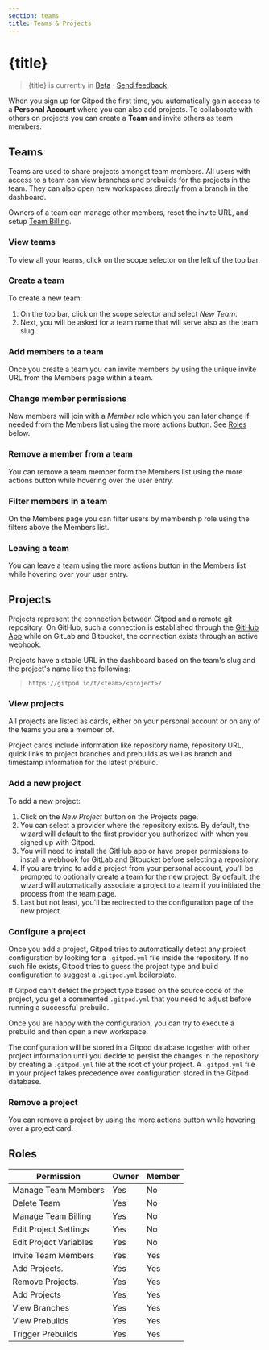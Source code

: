 ```yaml
---
section: teams
title: Teams & Projects
---
```


<script context="module">
  export const prerender = true;
</script>

# {title}

> {title} is currently in [Beta](/docs/references/gitpod-releases) · [Send feedback](https://github.com/gitpod-io/gitpod/issues/5095).

When you sign up for Gitpod the first time, you automatically gain access to a **Personal Account** where you can also add projects.
To collaborate with others on projects you can create a **Team** and invite others as team members.

## Teams

Teams are used to share projects amongst team members. All users with access to a team can view branches and prebuilds for the projects in the team. They can also open new workspaces directly from a branch in the dashboard.

Owners of a team can manage other members, reset the invite URL, and setup [Team Billing](/docs/team-billing).

### View teams

To view all your teams, click on the scope selector on the left of the top bar.

### Create a team

To create a new team:

1. On the top bar, click on the scope selector and select _New Team_.
2. Next, you will be asked for a team name that will serve also as the team slug.

### Add members to a team

Once you create a team you can invite members by using the unique invite URL from the Members page within a team.

### Change member permissions

New members will join with a _Member_ role which you can later change if needed from the Members list using the more actions button. See [Roles](#roles) below.

### Remove a member from a team

You can remove a team member form the Members list using the more actions button while hovering over the user entry.

### Filter members in a team

On the Members page you can filter users by membership role using the filters above the Members list.

### Leaving a team

You can leave a team using the more actions button in the Members list while hovering over your user entry.

## Projects

Projects represent the connection between Gitpod and a remote git repository.
On GitHub, such a connection is established through the [GitHub App](https://github.com/marketplace/gitpod-io) while on GitLab and Bitbucket, the connection exists through an active webhook.

Projects have a stable URL in the dashboard based on the team's slug and the project's name like the following:

> `https://gitpod.io/t/<team>/<project>/`

### View projects

All projects are listed as cards, either on your personal account or on any of the teams you are a member of.

Project cards include information like repository name, repository URL, quick links to project branches and prebuilds as well as branch and timestamp information for the latest prebuild.

### Add a new project

To add a new project:

1. Click on the _New Project_ button on the Projects page.
2. You can select a provider where the repository exists. By default, the wizard will default to the first provider you authorized with when you signed up with Gitpod.
3. You will need to install the GitHub app or have proper permissions to install a webhook for GitLab and Bitbucket before selecting a repository.
4. If you are trying to add a project from your personal account, you'll be prompted to optionally create a team for the new project. By default, the wizard will automatically associate a project to a team if you initiated the process from the team page.
5. Last but not least, you'll be redirected to the configuration page of the new project.

### Configure a project

Once you add a project, Gitpod tries to automatically detect any project configuration by looking for a `.gitpod.yml` file inside the repository. If no such file exists, Gitpod tries to guess the project type and build configuration to suggest a `.gitpod.yml` boilerplate.

If Gitpod can't detect the project type based on the source code of the project, you get a commented `.gitpod.yml` that you need to adjust before running a successful prebuild.

Once you are happy with the configuration, you can try to execute a prebuild and then open a new workspace.

The configuration will be stored in a Gitpod database together with other project information until you decide to persist the changes in the repository by creating a `.gitpod.yml` file at the root of your project. A `.gitpod.yml` file in your project takes precedence over configuration stored in the Gitpod database.

### Remove a project

You can remove a project by using the more actions button while hovering over a project card.

## Roles

| Permission             | Owner | Member |
| ---------------------- | ----- | ------ |
| Manage Team Members    | Yes   | No     |
| Delete Team            | Yes   | No     |
| Manage Team Billing    | Yes   | No     |
| Edit Project Settings  | Yes   | No     |
| Edit Project Variables | Yes   | No     |
| Invite Team Members    | Yes   | Yes    |
| Add Projects.          | Yes   | Yes    |
| Remove Projects.       | Yes   | Yes    |
| Add Projects           | Yes   | Yes    |
| View Branches          | Yes   | Yes    |
| View Prebuilds         | Yes   | Yes    |
| Trigger Prebuilds      | Yes   | Yes    |
